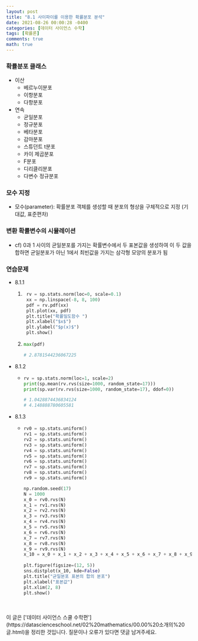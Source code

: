 ```yaml
---
layout: post
title: "8.1 사이파이를 이용한 확률분포 분석"
date: 2021-08-26 00:00:28 -0400
categories: [데이터 사이언스 수학]
tags: [확률론]
comments: true
math: true
---
```


### 확률분포 클래스
- 이산
    - 베르누이분포
    - 이항분포
    - 다항분포
- 연속
    - 균일분포
    - 정규분포
    - 베타분포
    - 감마분포
    - 스튜던트 t분포
    - 카이 제곱분포
    - F분포
    - 디리클리분포
    - 다변수 정규분포

### 모수 지정
- 모수(parameter): 확률분포 객체를 생성할 때 분포의 형상을 구체적으로 지정 (기대값, 표준편차)

### 변환 확률변수의 시뮬레이션
- cf) 0과 1 사이의 균일분포를 가지는 확률변수에서 두 표본값을 생성하여 이 두 값을 합하면  균일분포가 아닌 1에서 최빈값을 가지는 삼각형 모양의 분포가 됨

### 연습문제
- 8.1.1
    1. ```python
        rv = sp.stats.norm(loc=0, scale=0.1)
        xx = np.linspace(-8, 8, 100)
        pdf = rv.pdf(xx)
        plt.plot(xx, pdf)
        plt.title("확률밀도함수 ")
        plt.xlabel("$x$")
        plt.ylabel("$p(x)$")
        plt.show()
       ```
    2. ```python
       max(pdf)
       
       # 2.8781544236067225
       ```
- 8.1.2
    - ```python
      rv = sp.stats.norm(loc=1, scale=2)
      print(sp.mean(rv.rvs(size=1000, random_state=17)))
      print(sp.var(rv.rvs(size=1000, random_state=17), ddof=0))
      
      # 1.0428874436834124
      # 4.148888780605581
      ```
- 8.1.3
    - ```python
      rv0 = sp.stats.uniform()
      rv1 = sp.stats.uniform()
      rv2 = sp.stats.uniform()
      rv3 = sp.stats.uniform()
      rv4 = sp.stats.uniform()
      rv5 = sp.stats.uniform()
      rv6 = sp.stats.uniform()
      rv7 = sp.stats.uniform()
      rv8 = sp.stats.uniform()
      rv9 = sp.stats.uniform()
      
      np.random.seed(17)
      N = 1000
      x_0 = rv0.rvs(N)
      x_1 = rv1.rvs(N)
      x_2 = rv2.rvs(N)
      x_3 = rv3.rvs(N)
      x_4 = rv4.rvs(N)
      x_5 = rv5.rvs(N)
      x_6 = rv6.rvs(N)
      x_7 = rv7.rvs(N)
      x_8 = rv8.rvs(N)
      x_9 = rv9.rvs(N)
      x_10 = x_0 + x_1 + x_2 + x_3 + x_4 + x_5 + x_6 + x_7 + x_8 + x_9
    
      plt.figure(figsize=(12, 5))
      sns.distplot(x_10, kde=False)
      plt.title("균일분포 표본의 합의 분포")
      plt.xlabel("표본값")
      plt.xlim(2, 8)
      plt.show()
      ```
    
<br/>
<br/>
이 글은 ['데이터 사이언스 스쿨 수학편'](https://datascienceschool.net/02%20mathematics/00.00%20소개의%20글.html)을 정리한 것입니다.
질문이나 오류가 있다면 댓글 남겨주세요.